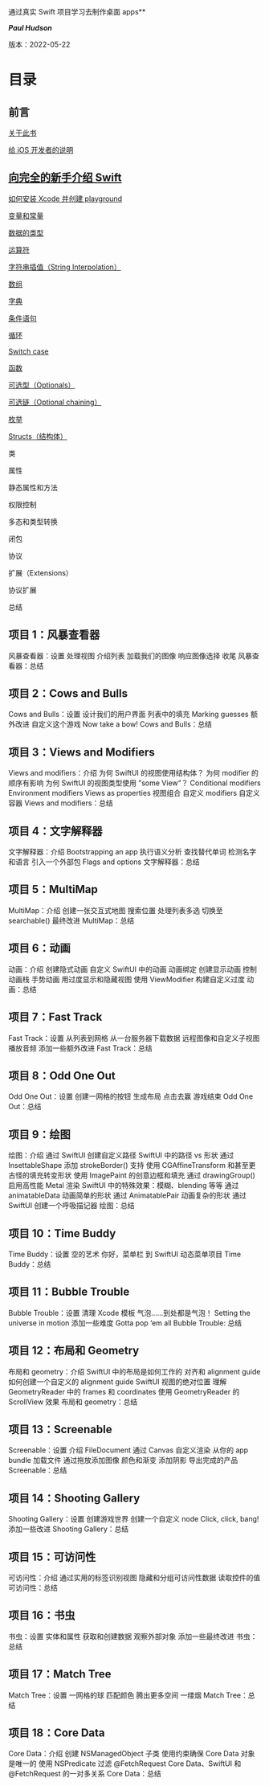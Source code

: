 通过真实 Swift 项目学习去制作桌面 apps**

***Paul Hudson***

版本：2022-05-22

# 目录

## 前言
[关于此书](./Preface/%E5%85%B3%E4%BA%8E%E6%AD%A4%E4%B9%A6.md)

[给 iOS 开发者的说明](./Preface/%E7%BB%99%20iOS%20%E5%BC%80%E5%8F%91%E8%80%85%E7%9A%84%E8%AF%B4%E6%98%8E.md)

## [向完全的新手介绍 Swift](./Introduction/%E5%90%91%E5%AE%8C%E5%85%A8%E7%9A%84%E6%96%B0%E6%89%8B%E4%BB%8B%E7%BB%8D%20Swift.md)
[如何安装 Xcode 并创建 playground](./Introduction/%E5%A6%82%E4%BD%95%E5%AE%89%E8%A3%85%20Xcode%20%E5%B9%B6%E5%88%9B%E5%BB%BA%20playground.md)

[变量和常量](./Introduction/%E5%8F%98%E9%87%8F%E5%92%8C%E5%B8%B8%E9%87%8F.md)

[数据的类型](./Introduction/%E6%95%B0%E6%8D%AE%E7%9A%84%E7%B1%BB%E5%9E%8B.md)

[运算符](./Introduction/%E8%BF%90%E7%AE%97%E7%AC%A6.md)

[字符串插值（String Interpolation）](./Introduction/%E5%AD%97%E7%AC%A6%E4%B8%B2%E6%8F%92%E5%80%BC%EF%BC%88String%20Interpolation%EF%BC%89.md)

[数组](./Introduction/%E6%95%B0%E7%BB%84.md)

[字典](./Introduction/%E5%AD%97%E5%85%B8.md)

[条件语句](./Introduction/%E6%9D%A1%E4%BB%B6%E8%AF%AD%E5%8F%A5.md)

[循环](./Introduction/%E5%BE%AA%E7%8E%AF.md)

[Switch case](./Introduction/Switch%20case.md)

[函数](./Introduction/%E5%87%BD%E6%95%B0.md)

[可选型（Optionals）](./Introduction/%E5%8F%AF%E9%80%89%E5%9E%8B%EF%BC%88Optionals%EF%BC%89.md)

[可选链（Optional chaining）](./Introduction/%E5%8F%AF%E9%80%89%E9%93%BE%EF%BC%88Optional%20chaining%EF%BC%89.md)

[枚举](./Introduction/%E6%9E%9A%E4%B8%BE.md)

[Structs（结构体）](./Introduction/Structs%EF%BC%88%E7%BB%93%E6%9E%84%E4%BD%93%EF%BC%89.md)

类

属性

静态属性和方法

权限控制

多态和类型转换

闭包

协议

扩展（Extensions）

协议扩展

总结

## 项目 1：风暴查看器
风暴查看器：设置
处理视图
介绍列表
加载我们的图像
响应图像选择
收尾
风暴查看器：总结

## 项目 2：Cows and Bulls
Cows and Bulls：设置
设计我们的用户界面
列表中的填充
Marking guesses
额外改进
自定义这个游戏
Now take a bow!
Cows and Bulls：总结

## 项目 3：Views and Modifiers
Views and modifiers：介绍
为何 SwiftUI 的视图使用结构体？
为何 modifier 的顺序有影响
为何 SwiftUI 的视图类型使用 ”some View“？
Conditional modifiers
Environment modifiers
Views as properties
视图组合
自定义 modifiers
自定义容器
Views and modifiers：总结

## 项目 4：文字解释器
文字解释器：介绍
Bootstrapping an app
执行语义分析
查找替代单词
检测名字和语言
引入一个外部包
Flags and options
文字解释器：总结

## 项目 5：MultiMap
MultiMap：介绍
创建一张交互式地图
搜索位置
处理列表多选
切换至 searchable()
最终改进
MultiMap：总结

## 项目 6：动画
动画：介绍
创建隐式动画
自定义 SwiftUI 中的动画
动画绑定
创建显示动画
控制动画栈
手势动画
用过度显示和隐藏视图
使用 ViewModifier 构建自定义过度
动画：总结

## 项目 7：Fast Track
Fast Track：设置
从列表到网格
从一台服务器下载数据
远程图像和自定义子视图
播放音频
添加一些额外改进
Fast Track：总结

## 项目 8：Odd One Out
Odd One Out：设置
创建一网格的按钮
生成布局
点击去赢
游戏结束
Odd One Out：总结

## 项目 9：绘图
绘图：介绍
通过 SwiftUI 创建自定义路径
SwiftUI 中的路径 vs 形状
通过 InsettableShape 添加 strokeBorder() 支持
使用 CGAffineTransform 和甚至更古怪的填充转变形状
使用 ImagePaint 的创意边框和填充
通过 drawingGroup() 启用高性能 Metal 渲染
SwiftUI 中的特殊效果：模糊、blending 等等
通过 animatableData 动画简单的形状
通过 AnimatablePair 动画复杂的形状
通过 SwiftUI 创建一个呼吸描记器
绘图：总结

## 项目 10：Time Buddy
Time Buddy：设置
空的艺术
你好，菜单栏
到 SwiftUI
动态菜单项目
Time Buddy：总结

## 项目 11：Bubble Trouble
Bubble Trouble：设置
清理 Xcode 模板
气泡……到处都是气泡！
Setting the universe in motion
添加一些难度
Gotta pop ‘em all
Bubble Trouble: 总结

## 项目 12：布局和 Geometry
布局和 geometry：介绍
SwiftUI 中的布局是如何工作的
对齐和 alignment guide
如何创建一个自定义的 alignment guide
SwiftUI 视图的绝对位置
理解 GeometryReader 中的 frames 和 coordinates
使用 GeometryReader 的 ScrollView 效果
布局和 geometry：总结

## 项目 13：Screenable
Screenable：设置
介绍 FileDocument
通过 Canvas 自定义渲染
从你的 app bundle 加载文件
通过拖放添加图像
颜色和渐变
添加阴影
导出完成的产品
Screenable：总结

## 项目 14：Shooting Gallery
Shooting Gallery：设置
创建游戏世界
创建一个自定义 node
Click, click, bang!
添加一些改进
Shooting Gallery：总结

## 项目 15：可访问性
可访问性：介绍
通过实用的标签识别视图
隐藏和分组可访问性数据
读取控件的值
可访问性：总结

## 项目 16：书虫
书虫：设置
实体和属性
获取和创建数据
观察外部对象
添加一些最终改进
书虫：总结

## 项目 17：Match Tree
Match Tree：设置
一网格的球
匹配颜色
腾出更多空间
一缕烟
Match Tree：总结

## 项目 18：Core Data
Core Data：介绍
创建 NSManagedObject 子类
使用约束确保 Core Data 对象是唯一的
使用 NSPredicate 过滤 @FetchRequest
Core Data、SwiftUI 和 @FetchRequest 的一对多关系
Core Data：总结
